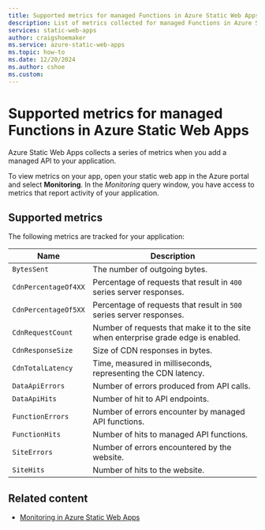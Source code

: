 ```yaml
---
title: Supported metrics for managed Functions in Azure Static Web Apps
description: List of metrics collected for managed Functions in Azure Static Web Apps
services: static-web-apps
author: craigshoemaker
ms.service: azure-static-web-apps
ms.topic: how-to
ms.date: 12/20/2024
ms.author: cshoe
ms.custom:
---
```


# Supported metrics for managed Functions in Azure Static Web Apps

Azure Static Web Apps collects a series of metrics when you add a managed API to your application.

To view metrics on your app, open your static web app in the Azure portal and select **Monitoring**. In the *Monitoring* query window, you have access to metrics that report activity of your application.

## Supported metrics

The following metrics are tracked for your application:

| Name | Description |
|---|---|
| `BytesSent` | The number of outgoing bytes. |
| `CdnPercentageOf4XX` | Percentage of requests that result in `400` series server responses. |
| `CdnPercentageOf5XX` | Percentage of requests that result in `500` series server responses. |
| `CdnRequestCount` | Number of requests that make it to the site when enterprise grade edge is enabled. |
| `CdnResponseSize` | Size of CDN responses in bytes. |
| `CdnTotalLatency` | Time, measured in milliseconds, representing the CDN latency. |
| `DataApiErrors` | Number of errors produced from API calls. |
| `DataApiHits` | Number of hit to API endpoints. |
| `FunctionErrors` | Number of errors encounter by managed API functions. |
| `FunctionHits` | Number of hits to managed API functions. |
| `SiteErrors` | Number of errors encountered by the website. |
| `SiteHits` | Number of hits to the website. |

## Related content

* [Monitoring in Azure Static Web Apps](./monitor.md)

